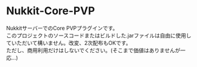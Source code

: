 # Nukkit-Core-PVP
NukkitサーバーでのCore PVPプラグインです。
<br>
このプロジェクトのソースコードまたはビルドした.jarファイルは自由に使用していただいて構いません。改変、2次配布もOKです。<br>
ただし、商用利用だけはしないでください。(そこまで価値はありませんが一応...)
